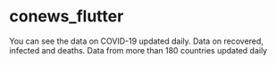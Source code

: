 # conews_flutter

You can see the data on COVID-19 updated daily. Data on recovered, infected and deaths. Data from more than 180 countries updated daily
